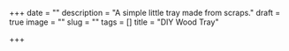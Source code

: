 +++
date = ""
description = "A simple little tray made from scraps."
draft = true
image = ""
slug = ""
tags = []
title = "DIY Wood Tray"

+++
